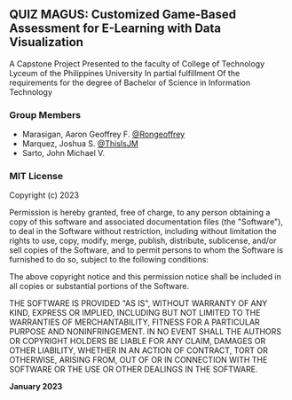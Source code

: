 ## QUIZ MAGUS: Customized Game-Based Assessment for E-Learning with Data Visualization

A Capstone Project Presented to the faculty of College of Technology Lyceum of the Philippines University In partial fulfillment
Of the requirements for the degree of Bachelor of Science in Information Technology

### Group Members
- Marasigan, Aaron Geoffrey F. [@Rongeoffrey](https://github.com/Rongeoffrey)
- Marquez, Joshua S. [@ThisIsJM](https://github.com/ThisIsJM)
- Sarto, John Michael V.  

### MIT License

Copyright (c) 2023

Permission is hereby granted, free of charge, to any person obtaining a copy
of this software and associated documentation files (the "Software"), to deal
in the Software without restriction, including without limitation the rights
to use, copy, modify, merge, publish, distribute, sublicense, and/or sell
copies of the Software, and to permit persons to whom the Software is
furnished to do so, subject to the following conditions:

The above copyright notice and this permission notice shall be included in all
copies or substantial portions of the Software.

THE SOFTWARE IS PROVIDED "AS IS", WITHOUT WARRANTY OF ANY KIND, EXPRESS OR
IMPLIED, INCLUDING BUT NOT LIMITED TO THE WARRANTIES OF MERCHANTABILITY,
FITNESS FOR A PARTICULAR PURPOSE AND NONINFRINGEMENT. IN NO EVENT SHALL THE
AUTHORS OR COPYRIGHT HOLDERS BE LIABLE FOR ANY CLAIM, DAMAGES OR OTHER
LIABILITY, WHETHER IN AN ACTION OF CONTRACT, TORT OR OTHERWISE, ARISING FROM,
OUT OF OR IN CONNECTION WITH THE SOFTWARE OR THE USE OR OTHER DEALINGS IN THE
SOFTWARE.

**January 2023**

